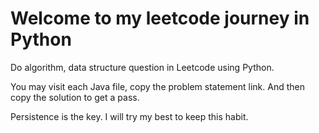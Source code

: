 # Welcome to my leetcode journey in Python

Do algorithm, data structure question in Leetcode using Python.

You may visit each Java file, copy the problem statement link. And then copy the solution to get a pass.

Persistence is the key. I will try my best to keep this habit.
